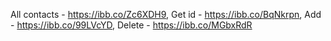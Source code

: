 All contacts - https://ibb.co/Zc6XDH9, 
Get id - https://ibb.co/BqNkrpn,
Add - https://ibb.co/99LVcYD,
Delete - https://ibb.co/MGbxRdR
